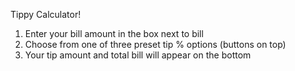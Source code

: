 Tippy Calculator!

1. Enter your bill amount in the box next to bill 
2. Choose from one of three preset tip % options (buttons on top)
3. Your tip amount and total bill will appear on the bottom
